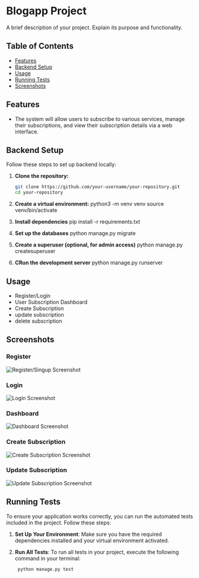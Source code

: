 # Blogapp Project

A brief description of your project. Explain its purpose and functionality.

## Table of Contents

- [Features](#features)
- [Backend Setup](#backend-setup)
- [Usage](#usage)
- [Running Tests](#running-tests)
- [Screenshots](#screenshots)



## Features

- The system will allow users to subscribe to various services, manage their subscriptions, and view their subscription details via a web interface.



## Backend Setup

Follow these steps to set up backend locally:

1. **Clone the repository:**

   ```bash
   git clone https://github.com/your-username/your-repository.git
   cd your-repository 
2. **Create a virtual environment:**
    python3 -m venv venv
    source venv/bin/activate
3. **Install dependencies**
    pip install -r requirements.txt
4. **Set up the databases**
    python manage.py migrate
5. **Create a superuser (optional, for admin access)**
    python manage.py createsuperuser
5. **CRun the development server**
    python manage.py runserver


## Usage

- Register/Login
- User Subscription Dashboard
- Create Subscription
- update subscription
- delete subscription


## Screenshots

### Register 

![Register/Singup Screenshot](screenshots/register.png)

### Login 

![Login Screenshot](screenshots/login.png)

### Dashboard

![Dashboard Screenshot](screenshots/dashboard.png)

### Create Subscription

![Create Subscription Screenshot](screenshots/create-subscription.png)

### Update Subscription

![Update Subscription Screenshot](screenshots/update-subscription.png)



## Running Tests

To ensure your application works correctly, you can run the automated tests included in the project. Follow these steps:

1. **Set Up Your Environment**: Make sure you have the required dependencies installed and your virtual environment activated.

2. **Run All Tests**: 
   To run all tests in your project, execute the following command in your terminal:

   ```bash
    python manage.py test
